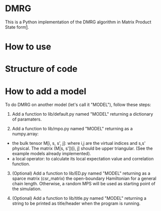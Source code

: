 # DMRG

This is a Python implementation of the DMRG algorithm in Matrix Product State form[1](https://arxiv.org/abs/1008.3477).

# How to use

# Structure of code

# How to add a model

To do DMRG on another model (let's call it "MODEL"), follow these steps:

1. Add a function to lib/default.py named "MODEL" returning a
   dictionary of paramaters.

2. Add a function to lib/mpo.py named "MODEL" returning as a numpy.array:
  - the bulk tensor M[i, s, s', j]:
	where i,j are the virtual indices and s,s' physical. The matrix (M[s, s'])[i, j] should be upper triangular.
	(See the example models already implemented).
  - a local operator:
	to calculate its local expectation value and correlation function.

3. (Optional) Add a function to lib/ED.py named "MODEL" returning as a sparce
   matrix (csr_matrix) the open-boundary Hamiltonian for a general chain length. Otherwise,
   a random MPS will be used as starting point of the simulation.

4. (Optional) Add a function to lib/title.py named "MODEL" returning a string to
   be printed as title/header when the program is running.


